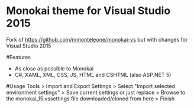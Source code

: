 # Monokai theme for Visual Studio 2015
Fork of https://github.com/mmonteleone/monokai-vs but with changes for Visual Studio 2015

#Features
* As close as possible to Monokai
* C#, XAML, XML, CSS, JS, HTML and CSHTML (also ASP.NET 5)

#Usage
Tools > Import and Export Settings > Select "Import selected environment settings" > Save current settings or just replace > Browse to the monokai_15.vssettings file downloaded/cloned from here >  Finish

